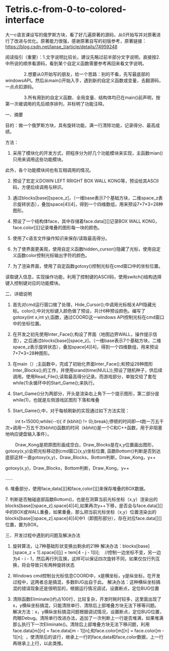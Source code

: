 # Tetris.c-from-0-to-colored-interface
大一c语言课设写的俄罗斯方块，看了好几遍原著的源码，从0开始写并对原著进行了改进与优化。原著能力很强，感谢原著自写的初版参考，原著链接：https://blog.csdn.net/lanse_l/article/details/74959248

阅读指引（重要）：1.文字说明比较长，建议先略过前半部分文字说明，直接按2.中所说的顺序看源码，看到某个自定义函数需要参考再回来看文字说明。

               2.想要从0开始写的朋友，给一个思路：别的不看，先写最底部的windowsAPI。然后从main()开始入手，遇到新的自定义函数或变量，去翻源码，一点点扣源码。

               3.所有用到的自定义函数、全局变量、结构体均已在main()前声明，按第一次被调用的先后顺序排列，并标明了功能注释。
               
一、摘要

目的：做一个俄罗斯方块，具有旋转功能，满一行清除功能，记录得分、最高成绩。

方法：

1. 采用了模块化的开发方式，把程序分为好几个功能模块来实现，主函数mian()只用来调用这些功能模块。

此外，各个功能模块间也有互相调用的情况。

2. 预设了宏定义DOWN LEFT RRIGHT BOX WALL KONG等，预设给其ASCII码，方便后续调用与辨识。

3. 通过blocks[base][space_z]，（一维base表示7个基础方块，二维space_z表示旋转状态），叠加space[4][4]，得到一个四维数组，用来预设7+7*3=28种图形。

4. 预设了一个结构体face，其中存储着face.data[][]记录BOX WALL KONG，face.color[][]记录堆叠的图形每一块的颜色。

5. 使用了c语言文件操作知识来保存/读取最高得分。

6. 为了使界面更美观，使用自定义函数hidden_cursor()隐藏了光标，使用自定义函数color控制光标输出字符的颜色。

7. 为了渲染界面，使用了自定函数gotoxy()控制光标在cmd窗口中的坐标位置。

读取键入信息，实现操作功能，利用了控制键的ASCII码，使用switch()结构选择键入控制键对应的功能模块。

二、详细说明

1. 首先对cmd运行窗口做了处理，Hide_Cursor();中调用光标相关API隐藏光标。color();中对光标键入颜色做了预设，共计6种预设颜色。编写了gotoxy(int x,int y);函数，通过COORD这一windows API控制光标在cmd窗口中的坐标位置。

2. 在开发之初先使用Inter_Face();构设了界面（地图边界WALL，操作提示信息），之后通过blocks[base][space_z]，（一维base表示7个基础方块，二维space_z表示旋转状态），叠加space[4][4]，得到一个四维数组，用来预设7+7*3=28种图形。
3. 在main（）;主函数中，完成了初始化界面Inter_Face();和预设28种图形Inter_Blocks();的工作，并使用srand(time(NULL));预设了随机种子，供后续调用。使用Read_File();读取最高得分记录。而游戏部分，单独交给了套在while(1)永循环中的Start_Game();来执行。

4. Start_Game()分为两部分，开头是渲染右上角下一个提示图形，第二部分是while(1)，也就是左侧游戏区图形下落和堆叠

5. Start_Game();中，对于每帧刷新的实现通过如下方法实现：

        int t=15000;while(--t){ if (kbhit() != 0);break};停顿的时间即—t跑一万五千次+调用一万五千次kbhit()函数的时间（kbhit()是一个C和C++函数，用于非阻塞地响应键盘输入事件）。

        Draw_Kong是把原图形画成空白，Draw_Blocks是在x,y位置画出图形，gotoxy(x,y)会把光标移动到cmd窗口(x,y)坐标位置, 函数Bottom()判断是否到达底部这样一直gotoxy(x,y)，Draw_Blocks，Bottom判断，Draw_Kong，y++

gotoxy(x,y)，Draw_Blocks，Bottom判断，Draw_Kong，y++

……

 6. 堆叠部分，使用face,data[][]和face,color[][]来保存堆叠的BOX数据。

 7. 判断是否触碰底部函数Bottom()，也是在测算当前光标坐标（x,y）渲染出的blocks[base][space_z].space[4][4],如果再次y++下移，是否会与face.data[][]中的BOX或WALL重叠，如果重叠，那么把当前光标坐标（x,y）位置渲染出的blocks[base][space_z].space[4][4]中1（即图形部分），存在对应face.data[][]位置，置为BOX。

三、开发过程中遇到的问题及解决办法

 1. 旋转算法，让7种基础形状变换出剩余的21种
解决办法：blocks[base][space_z + 1].space[i][j] = tem[4 - j - 1][i];    //控制一边坐标不变，另一边为4 - i - 1，然后再行列互换，这样可以保证四次旋转不同，如果仅仅行列互换，将会导致只有两种旋转状态

 2. Windows cmd控制台光标信息COORD中，x是横坐标，y是纵坐标，在开发过程中，这两者总是搞混，多数BUG出自于此。
解决办法：这种横纵坐标搞混的错误现象还是很明显的，根据运行情况调试，设置断点，定位BUG位置

 3. 清除函数Eliminate()约占100行，比较复杂，开发时耗时较多，这里面出现了x，y横纵坐标搞混，只能清除单行、清除后上部堆叠方块无法下移等问题。
解决方法：x，y横纵坐标搞混问题根据调试情况，设置断点，定位BUG位置，肉眼Debug。清除单行改进办法，追加了一次判断上一行是否堆满，如果堆满那么执行下一次Eliminate()。清除后上部堆叠方块无法下移问题，利用face.data[m][n] = face.data[m - 1][n];和face.color[m][n] = face.color[m - 1][n];  ，使清除后的该行，继承上一行的face,data和face,color数据，上一行再继承上上行，以此类推。
